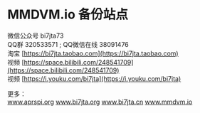 # MMDVM.io 备份站点 
 微信公众号 bi7jta73  
 QQ群 320533571 ; QQ微信在线 38091476  
 淘宝 [https://bi7jta.taobao.com](https://bi7jta.taobao.com)  
 视频 [https://space.bilibili.com/248541709](https://space.bilibili.com/248541709)     
 视频 [https://i.youku.com/bi7jta](https://i.youku.com/bi7jta)  
   
    
更多：  
www.aprspi.org   www.bi7jta.org  www.bi7jta.cn  www.mmdvm.io   
